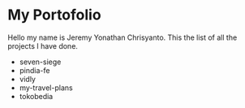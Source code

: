 # My Portofolio

Hello my name is Jeremy Yonathan Chrisyanto. This the list of all the projects I have done.

- seven-siege
- pindia-fe
- vidly
- my-travel-plans
- tokobedia
